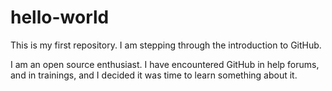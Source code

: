 # hello-world
This is my first repository.  I am stepping through the introduction to GitHub.

I am an open source enthusiast.  I have encountered GitHub in help forums, and in trainings, and I decided it was time 
to learn something about it.
